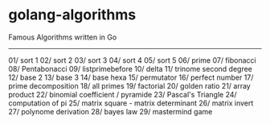 # golang-algorithms
Famous Algorithms written in Go

---

01/ sort 1
02/ sort 2
03/ sort 3
04/ sort 4
05/ sort 5
06/ prime
07/ fibonacci
08/ Pentabonacci
09/ listprimebefore
10/ delta
11/ trinome second degree
12/ base 2
13/ base 3
14/ base hexa
15/ permutator
16/ perfect number
17/ prime decomposition
18/ all primes
19/ factorial
20/ golden ratio
21/ array product
22/ binomial coefficient / pyramide
23/ Pascal's Triangle
24/ computation of pi
25/ matrix square - matrix determinant
26/ matrix invert
27/ polynome derivation
28/ bayes law
29/ mastermind game